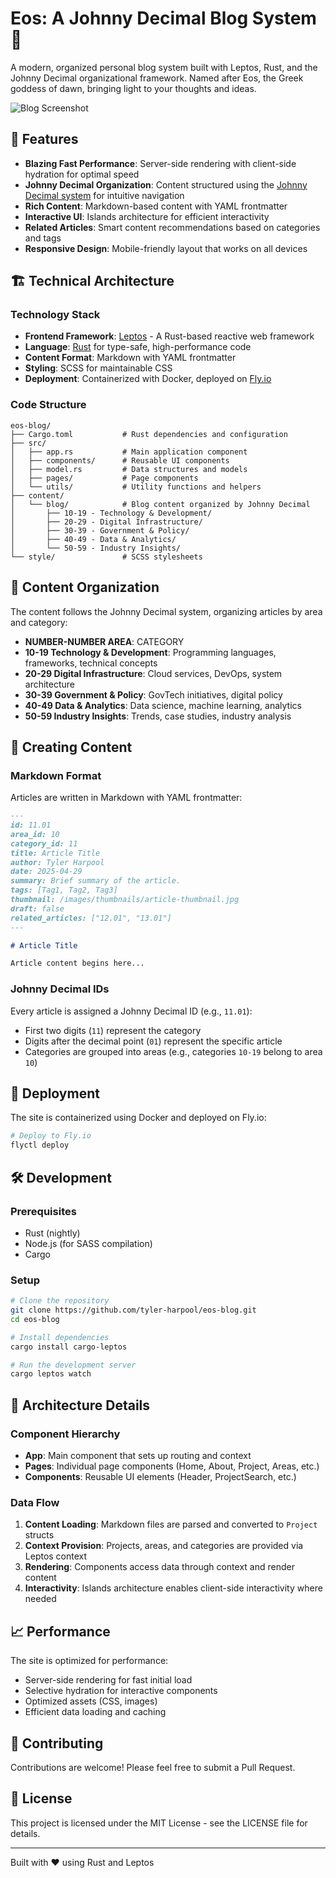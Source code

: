 # Eos: A Johnny Decimal Blog System 🌅

A modern, organized personal blog system built with Leptos, Rust, and the Johnny Decimal organizational framework. Named after Eos, the Greek goddess of dawn, bringing light to your thoughts and ideas.

![Blog Screenshot](https://tylerharpool.fly.dev/images/screenshot.png)

## 🌟 Features

- **Blazing Fast Performance**: Server-side rendering with client-side hydration for optimal speed
- **Johnny Decimal Organization**: Content structured using the [Johnny Decimal system](https://johnnydecimal.com/) for intuitive navigation
- **Rich Content**: Markdown-based content with YAML frontmatter
- **Interactive UI**: Islands architecture for efficient interactivity
- **Related Articles**: Smart content recommendations based on categories and tags
- **Responsive Design**: Mobile-friendly layout that works on all devices

## 🏗️ Technical Architecture

### Technology Stack

- **Frontend Framework**: [Leptos](https://leptos.dev/) - A Rust-based reactive web framework
- **Language**: [Rust](https://www.rust-lang.org/) for type-safe, high-performance code
- **Content Format**: Markdown with YAML frontmatter
- **Styling**: SCSS for maintainable CSS
- **Deployment**: Containerized with Docker, deployed on [Fly.io](https://fly.io)

### Code Structure

```
eos-blog/
├── Cargo.toml           # Rust dependencies and configuration
├── src/
│   ├── app.rs           # Main application component
│   ├── components/      # Reusable UI components
│   ├── model.rs         # Data structures and models
│   ├── pages/           # Page components
│   └── utils/           # Utility functions and helpers
├── content/
│   └── blog/            # Blog content organized by Johnny Decimal
│       ├── 10-19 - Technology & Development/
│       ├── 20-29 - Digital Infrastructure/
│       ├── 30-39 - Government & Policy/
│       ├── 40-49 - Data & Analytics/
│       └── 50-59 - Industry Insights/
└── style/               # SCSS stylesheets
```

## 📂 Content Organization

The content follows the Johnny Decimal system, organizing articles by area and category:
- **NUMBER-NUMBER AREA**: CATEGORY
- **10-19 Technology & Development**: Programming languages, frameworks, technical concepts
- **20-29 Digital Infrastructure**: Cloud services, DevOps, system architecture
- **30-39 Government & Policy**: GovTech initiatives, digital policy
- **40-49 Data & Analytics**: Data science, machine learning, analytics
- **50-59 Industry Insights**: Trends, case studies, industry analysis


## 📝 Creating Content

### Markdown Format

Articles are written in Markdown with YAML frontmatter:

```markdown
---
id: 11.01
area_id: 10
category_id: 11
title: Article Title
author: Tyler Harpool
date: 2025-04-29
summary: Brief summary of the article.
tags: [Tag1, Tag2, Tag3]
thumbnail: /images/thumbnails/article-thumbnail.jpg
draft: false
related_articles: ["12.01", "13.01"]
---

# Article Title

Article content begins here...
```

### Johnny Decimal IDs

Every article is assigned a Johnny Decimal ID (e.g., `11.01`):
- First two digits (`11`) represent the category
- Digits after the decimal point (`01`) represent the specific article
- Categories are grouped into areas (e.g., categories `10-19` belong to area `10`)

## 🚀 Deployment

The site is containerized using Docker and deployed on Fly.io:

```bash
# Deploy to Fly.io
flyctl deploy
```

## 🛠️ Development

### Prerequisites

- Rust (nightly)
- Node.js (for SASS compilation)
- Cargo

### Setup

```bash
# Clone the repository
git clone https://github.com/tyler-harpool/eos-blog.git
cd eos-blog

# Install dependencies
cargo install cargo-leptos

# Run the development server
cargo leptos watch
```

## 🧩 Architecture Details

### Component Hierarchy

- **App**: Main component that sets up routing and context
- **Pages**: Individual page components (Home, About, Project, Areas, etc.)
- **Components**: Reusable UI elements (Header, ProjectSearch, etc.)

### Data Flow

1. **Content Loading**: Markdown files are parsed and converted to `Project` structs
2. **Context Provision**: Projects, areas, and categories are provided via Leptos context
3. **Rendering**: Components access data through context and render content
4. **Interactivity**: Islands architecture enables client-side interactivity where needed

## 📈 Performance

The site is optimized for performance:
- Server-side rendering for fast initial load
- Selective hydration for interactive components
- Optimized assets (CSS, images)
- Efficient data loading and caching

## 👥 Contributing

Contributions are welcome! Please feel free to submit a Pull Request.

## 📄 License

This project is licensed under the MIT License - see the LICENSE file for details.

---

Built with ❤️ using Rust and Leptos
